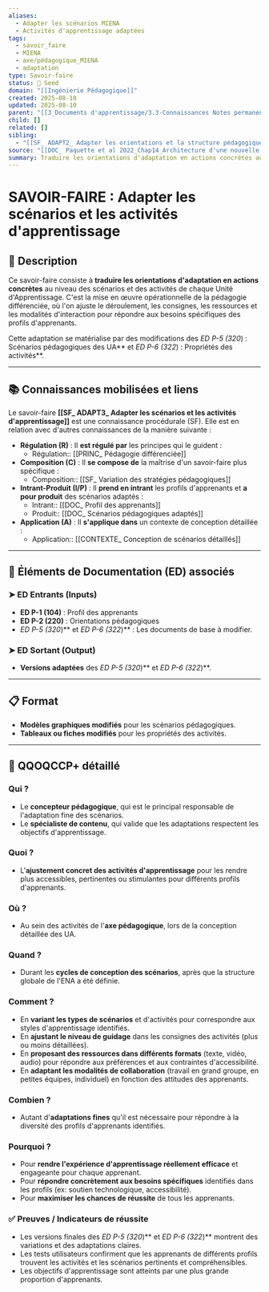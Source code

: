 ```yaml
---
aliases:
  - Adapter les scénarios MIENA
  - Activités d'apprentissage adaptées
tags:
  - savoir_faire
  - MIENA
  - axe/pédagogique_MIENA
  - adaptation
type: Savoir-faire
status: 🌱 Seed
domain: "[[Ingénierie Pédagogique]]"
created: 2025-08-10
updated: 2025-08-10
parent: "[[3_Documents d'apprentissage/3.3-Connaissances Notes permanentes/Liste des connaissances/CS_Adapter la pédagogie aux profils des apprenants (MIENA)]]"
child: []
related: []
sibling:
  - "[[SF_ ADAPT2_ Adapter les orientations et la structure pédagogique]]"
source: "[[DOC_ Paquette et al 2022_Chap14_Architecture d'une nouvelle méthode d'ingénierie des ENA_ MIENA]]"
summary: Traduire les orientations d'adaptation en actions concrètes au niveau des scénarios et des activités de chaque Unité d'Apprentissage.
---
```


# SAVOIR-FAIRE : Adapter les scénarios et les activités d'apprentissage

## 📌 Description
Ce savoir-faire consiste à **traduire les orientations d'adaptation en actions concrètes** au niveau des scénarios et des activités de chaque Unité d'Apprentissage. C'est la mise en œuvre opérationnelle de la pédagogie différenciée, où l'on ajuste le déroulement, les consignes, les ressources et les modalités d'interaction pour répondre aux besoins spécifiques des profils d'apprenants.

Cette adaptation se matérialise par des modifications des **ED P-5* (320*) : Scénarios pédagogiques des UA** et **ED P-6* (322*) : Propriétés des activités**.

---
## 📚 Connaissances mobilisées et liens
Le savoir-faire **[[SF_ ADAPT3_ Adapter les scénarios et les activités d'apprentissage]]** est une connaissance procédurale (SF). Elle est en relation avec d'autres connaissances de la manière suivante :

- **Régulation (R)** : Il **est régulé par** les principes qui le guident :
    - Régulation:: [[PRINC_ Pédagogie différenciée]]
- **Composition (C)** : Il **se compose de** la maîtrise d'un savoir-faire plus spécifique :
    - Composition:: [[SF_ Variation des stratégies pédagogiques]]
- **Intrant-Produit (I/P)** : Il **prend en intrant** les profils d'apprenants et **a pour produit** des scénarios adaptés :
    - Intrant:: [[DOC_ Profil des apprenants]]
    - Produit:: [[DOC_ Scénarios pédagogiques adaptés]]
- **Application (A)** : Il **s'applique dans** un contexte de conception détaillée :
    - Application:: [[CONTEXTE_ Conception de scénarios détaillés]]

---
## 🔄 Éléments de Documentation (ED) associés

### ➤ ED Entrants (Inputs)
* **ED P-1 (104)** : Profil des apprenants
* **ED P-2 (220)** : Orientations pédagogiques
* **ED P-5* (320*)** et **ED P-6* (322*)** : Les documents de base à modifier.

### ➤ ED Sortant (Output)
* **Versions adaptées** des **ED P-5* (320*)** et **ED P-6* (322*)**.

---
## 📋 Format
- **Modèles graphiques modifiés** pour les scénarios pédagogiques.
- **Tableaux ou fiches modifiés** pour les propriétés des activités.

---

## 🔎 QQOQCCP+ détaillé

### Qui ?
- Le **concepteur pédagogique**, qui est le principal responsable de l'adaptation fine des scénarios.
- Le **spécialiste de contenu**, qui valide que les adaptations respectent les objectifs d'apprentissage.

### Quoi ?
- L'**ajustement concret des activités d'apprentissage** pour les rendre plus accessibles, pertinentes ou stimulantes pour différents profils d'apprenants.

### Où ?
- Au sein des activités de l'**axe pédagogique**, lors de la conception détaillée des UA.

### Quand ?
- Durant les **cycles de conception des scénarios**, après que la structure globale de l'ENA a été définie.

### Comment ?
- En **variant les types de scénarios** et d'activités pour correspondre aux styles d'apprentissage identifiés.
- En **ajustant le niveau de guidage** dans les consignes des activités (plus ou moins détaillées).
- En **proposant des ressources dans différents formats** (texte, vidéo, audio) pour répondre aux préférences et aux contraintes d'accessibilité.
- En **adaptant les modalités de collaboration** (travail en grand groupe, en petites équipes, individuel) en fonction des attitudes des apprenants.

### Combien ?
- Autant d'**adaptations fines** qu'il est nécessaire pour répondre à la diversité des profils d'apprenants identifiés.

### Pourquoi ?
- Pour **rendre l'expérience d'apprentissage réellement efficace** et engageante pour chaque apprenant.
- Pour **répondre concrètement aux besoins spécifiques** identifiés dans les profils (ex: soutien technologique, accessibilité).
- Pour **maximiser les chances de réussite** de tous les apprenants.

### ✅ Preuves / Indicateurs de réussite
- Les versions finales des **ED P-5* (320*)** et **ED P-6* (322*)** montrent des variations et des adaptations claires.
- Les tests utilisateurs confirment que les apprenants de différents profils trouvent les activités et les scénarios pertinents et compréhensibles.
- Les objectifs d'apprentissage sont atteints par une plus grande proportion d'apprenants.
